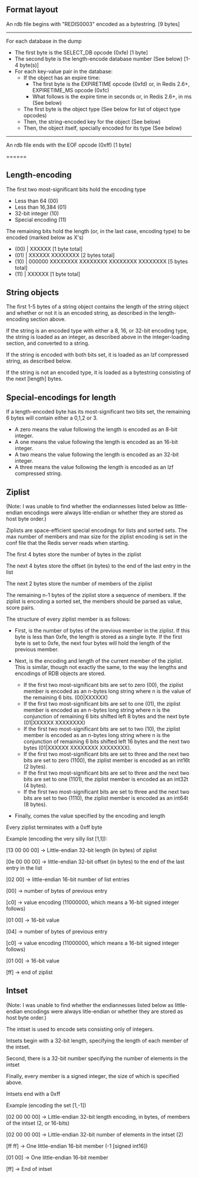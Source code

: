 ## Format layout

An rdb file begins with "REDIS0003" encoded as a bytestring. [9 bytes]

------

For each database in the dump

- The first byte is the SELECT_DB opcode (0xfe) [1 byte]
- The second byte is the length-encode database number (See below) [1-4 byte(s)]
- For each key-value pair in the database:
    - If the object has an expire time:
        - The first byte is the EXPIRETIME opcode (0xfd) or, in Redis 2.6+, EXPIRETIME_MS opcode (0xfc)
        - What follows is the expire time in seconds or, in Redis 2.6+, in ms (See below)
    - The first byte is the object type (See below for list of object type opcodes)
    - Then, the string-encoded key for the object (See below)
    - Then, the object itself, specially encoded for its type (See below)

------

An rdb file ends with the EOF opcode (0xff) [1 byte]

======

## Length-encoding

The first two most-significant bits hold the encoding type

- Less than 64 (00)
- Less than 16,384 (01)
- 32-bit integer (10)
- Special encoding (11)

The remaining bits hold the length (or, in the last case, encoding type) to be encoded (marked below as X's)

- (00) | XXXXXX [1 byte total]
- (01) | XXXXXX XXXXXXXX [2 bytes total]
- (10) | 000000 XXXXXXXX XXXXXXXX XXXXXXXX XXXXXXXX [5 bytes total]
- (11) | XXXXXX [1 byte total]



## String objects

The first 1-5 bytes of a string object contains the length of the string object and whether or not it is an encoded string, as described in the length-encoding section above.

If the string is an encoded type with either a 8, 16, or 32-bit encoding type, the string is loaded as an integer, as described above in the integer-loading section, and converted to a string.

If the string is encoded with both bits set, it is loaded as an lzf compressed string, as described below.

If the string is not an encoded type, it is loaded as a bytestring consisting of the next [length] bytes.

## Special-encodings for length

If a length-encoded byte has its most-significant two bits set, the remaining 6 bytes will contain either a 0,1,2 or 3.

- A zero means the value following the length is encoded as an 8-bit integer.
- A one means the value following the length is encoded as an 16-bit integer.
- A two means the value following the length is encoded as an 32-bit integer.
- A three means the value following the length is encoded as an lzf compressed string.

## Ziplist

(Note: I was unable to find whether the endiannesses listed below as little-endian encodings were always litle-endian or whether they are stored as host byte order.)

Ziplists are space-efficient special encodings for lists and sorted sets. The max number of members and max size for the ziplist encoding is set in the conf file that the Redis server reads when starting.

The first 4 bytes store the number of bytes in the ziplist

The next 4 bytes store the offset (in bytes) to the end of the last entry in the list

The next 2 bytes store the number of members of the ziplist

The remaining n-1 bytes of the ziplist store a sequence of members. If the ziplist is encoding a sorted set, the members should be parsed as value, score pairs.

The structure of every ziplist member is as follows:

- First, is the number of bytes of the previous member in the ziplist. If this byte is less than 0xfe, the length is stored as a single byte. If the first byte is set to 0xfe, the next four bytes will hold the length of the previous member.

- Next, is the encoding and length of the current member of the ziplist. This is similar, though not exactly the same, to the way the lengths and encodings of RDB objects are stored.
  - If the first two most-significant bits are set to zero (00), the ziplist member is encoded as an n-bytes long string where n is the value of the remaining 6 bits. (00|XXXXXX)
  - If the first two most-significant bits are set to one (01), the ziplist member is encoded as an n-bytes long string where n is the conjunction of remaining 6 bits shifted left 8 bytes and the next byte (01|XXXXXX XXXXXXXX)
  - If the first two most-significant bits are set to two (10), the ziplist member is encoded as an n-bytes long string where n is the conjunction of remaining 6 bits shifted left 16 bytes and the next two bytes (01|XXXXXX XXXXXXXX XXXXXXXX).
  - If the first two most-significant bits are set to three and the next two bits are set to zero (1100), the ziplist member is encoded as an int16t (2 bytes).
  - If the first two most-significant bits are set to three and the next two bits are set to one (1101), the ziplist member is encoded as an int32t (4 bytes).
  - If the first two most-significant bits are set to three and the next two bits are set to two (1110), the ziplist member is encoded as an int64t (8 bytes).

- Finally, comes the value specified by the encoding and length

Every ziplist terminates with a 0xff byte

Example (encoding the very silly list [1,1]):

[13 00 00 00] -> Little-endian 32-bit length (in bytes) of ziplist

[0e 00 00 00] -> little-endian 32-bit offset (in bytes) to the end of the last entry in the list

[02 00]       -> little-endian 16-bit number of list entries

[00]          -> number of bytes of previous entry

[c0]          -> value encoding (11000000, which means a 16-bit signed integer follows)

[01 00]       -> 16-bit value 

[04]          -> number of bytes of previous entry

[c0]          -> value encoding (11000000, which means a 16-bit signed integer follows)

[01 00]       -> 16-bit value

[ff]          -> end of ziplist

## Intset

(Note: I was unable to find whether the endiannesses listed below as little-endian encodings were always litle-endian or whether they are stored as host byte order.)

The intset is used to encode sets consisting only of integers.

Intsets begin with a 32-bit length, specifying the length of each member of the intset.

Second, there is a 32-bit number specifying the number of elements in the intset

Finally, every member is a signed integer, the size of which is specified above.

Intsets end with a 0xff

Example (encoding the set [1,-1])

[02 00 00 00] -> Little-endian 32-bit length encoding, in bytes, of members of the intset (2, or 16-bits)

[02 00 00 00] -> Little-endian 32-bit number of elements in the intset (2)

[ff ff] -> One little-endian 16-bit member (-1 [signed int16])

[01 00] -> One little-endian 16-bit member

[ff] -> End of intset
